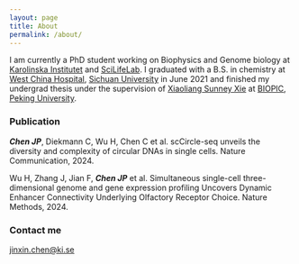 ```yaml
---
layout: page
title: About
permalink: /about/
---
```


I am currently a PhD student working on Biophysics and Genome biology at [Karolinska Institutet](https://ki.se/) and [SciLifeLab](https://www.scilifelab.se/). I graduated with a B.S. in chemistry at [West China Hospital](https://www.wchscu.cn/Home.html), [Sichuan University](https://www.scu.edu.cn/) in June 2021 and finished my undergrad thesis under the supervision of [Xiaoliang Sunney Xie](https://en.wikipedia.org/wiki/Xiaoliang_Sunney_Xie) at [BIOPIC](https://biopic.pku.edu.cn/en/), [Peking University](https://english.pku.edu.cn/).

### Publication

<i><b>Chen JP</b></i>, Diekmann C, Wu H, Chen C et al. scCircle-seq unveils the diversity and complexity of circular DNAs in single cells. Nature Communication, 2024.

Wu H, Zhang J, Jian F, <i><b>Chen JP</b></i> et al. Simultaneous single-cell three-dimensional genome and gene expression profiling Uncovers Dynamic Enhancer Connectivity Underlying Olfactory Receptor Choice. Nature Methods, 2024.

### Contact me

[jinxin.chen@ki.se](jinxin.chen@ki.se)
